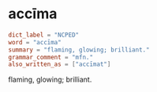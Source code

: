 # accīma

``` toml
dict_label = "NCPED"
word = "accīma"
summary = "flaming, glowing; brilliant."
grammar_comment = "mfn."
also_written_as = ["accīmat"]
```

flaming, glowing; brilliant.

